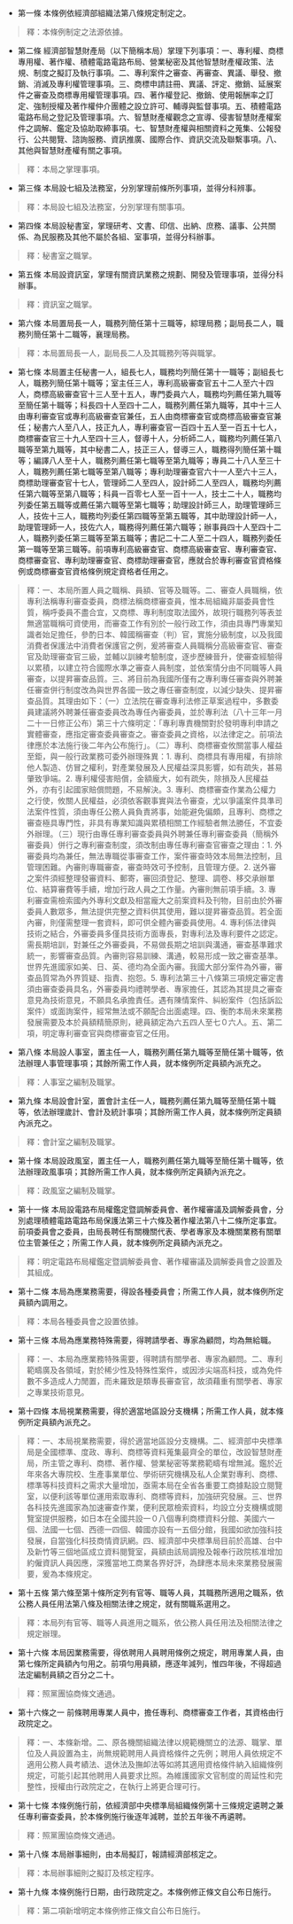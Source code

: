 * 第一條 本條例依經濟部組織法第八條規定制定之。

> 釋：本條例制定之法源依據。

* 第二條 經濟部智慧財產局（以下簡稱本局）掌理下列事項：一、專利權、商標專用權、著作權、積體電路電路布局、營業秘密及其他智慧財產權政策、法規、制度之擬訂及執行事項。二、專利案件之審查、再審查、異議、舉發、撤銷、消滅及專利權管理事項。三、商標申請註冊、異議、評定、撤銷、延展案件之審查及商標專用權管理事項。四、著作權登記、撤銷、使用報酬率之訂定、強制授權及著作權仲介團體之設立許可、輔導與監督事項。五、積體電路電路布局之登記及管理事項。六、智慧財產權觀念之宣導、侵害智慧財產權案件之調解、鑑定及協助取締事項。七、智慧財產權與相關資料之蒐集、公報發行、公共閱覽、諮詢服務、資訊推廣、國際合作、資訊交流及聯繫事項。八、其他與智慧財產權有關之事項。

> 釋：本局之掌理事項。

* 第三條 本局設七組及法務室，分別掌理前條所列事項，並得分科辨事。

> 釋：本局設七組及法務室，分別掌理有關事項。

* 第四條 本局設秘書室，掌理研考、文書、印信、出納、庶務、議事、公共關係、為民服務及其他不屬於各組、室事項，並得分科辦事。

> 釋：秘書室之職掌。

* 第五條 本局設資訊室，掌理有關資訊業務之規劃、開發及管理事項，並得分科辦事。

> 釋：資訊室之職掌。

* 第六條 本局置局長一人，職務列簡任第十三職等，綜理局務；副局長二人，職務列簡任第十二職等，襄理局務。

> 釋：本局置局長一人，副局長二人及其職務列等與職掌。

* 第七條 本局置主任秘書一人，組長七人，職務均列簡任第十一職等；副組長七人，職務列簡任第十職等；室主任三人，專利高級審查官五十二人至六十四人，商標高級審查官十三人至十五人，專門委員六人，職務均列薦任第九職等至簡任第十職等；科長四十人至四十二人，職務列薦任第九職等，其中十三人由專利審查官或專利高級審查官兼任，五人由商標審查官或商標高級審查官兼任；秘書六人至八人，技正九人，專利審查官一百四十五人至一百五十七人，商標審查官三十九人至四十三人，督導十人，分析師二人，職務均列薦任第八職等至第九職等，其中秘書二人，技正三人，督導三人，職務得列簡任第十職等；編譯八人至十人，職務列薦任第七職等至第九職等；專員二十八人至三十人，職務列薦任第七職等至第八職等；專利助理審查官六十一人至六十三人，商標助理審查官十七人，管理師二人至四人，設計師二人至四人，職務均列薦任第六職等至第八職等；科員一百零七人至一百十一人，技士二十人，職務均列委任第五職等或薦任第六職等至第七職等；助理設計師三人，助理管理師三人，技佐十三人，職務均列委任第四職等至第五職等，其中助理設計師一人，助理管理師一人，技佐六人，職務得列薦任第六職等；辦事員四十人至四十二人，職務列委任第三職等至第五職等；書記二十二人至二十四人，職務列委任第一職等至第三職等。前項專利高級審查官、商標高級審查官、專利審查官、商標審查官、專利助理審查官、商標助理審查官，應就合於專利審查官資格條例或商標審查官資格條例規定資格者任用之。

> 釋：一、本局所置人員之職稱、員額、官等及職等。二、審查人員職稱，依專利法稱專利審查委員，商標法稱商標審查員，惟本局組織非屬委員會性質，稱呼委員不盡合宜，又商標、專利制度取法國外，故現行職務列等表並無適當職稱可資使用，而審查工作有別於一般行政工作，須由具專門專業知識者始足擔任，參酌日本、韓國稱審查（判）官，實施分級制度，以及我國消費者保護法中消費者保護官之例，爰將審查人員職稱分高級審查官、審查官及助理審查官三級，並輔以訓練考驗制度，逐步歷練晉升，使審查經驗得以累積，以建立符合國際水準之審查人員制度，並依案情分由不同職等人員審查，以提昇審查品質。三、將目前為我國所僅有之專利專任審查與外聘兼任審查併行制度改為與世界各國一致之專任審查制度，以減少缺失、提昇審查品質。其理由如下：（一）立法院在審查專利法修正草案過程中，多數委員建議將外聘兼任審查委員改為專任內審委員，並於專利法（八十三年一月二十一日修正公布）第三十六條明定：「專利專責機關對於發明專利申請之實體審查，應指定審查委員審查之。審查委員之資格，以法律定之。前項法律應於本法施行後二年內公布施行」。（二）專利、商標審查攸關當事人權益至鉅，與一般行政業務可委外辦理殊異：1. 專利、商標具有專用權，有排除他人製造、仿冒之權利，對產業發展及人民權益深具影響，如有疏失，甚易肇致爭端。2. 專利權侵害賠償，金額龐大，如有疏失，除損及人民權益外，亦有引起國家賠償問題，不易解決。3. 專利、商標審查作業為公權力之行使，攸關人民權益，必須依客觀事實與法令審查，尤以爭議案件具準司法案件性質，須由專任公務人員負責將事，始能避免偏頗，且專利、商標之審查極具專門性，非具有專業知識與累積相關工作經驗者無法勝任，不宜委外辦理。（三）現行由專任專利審查委員與外聘兼任專利審查委員（簡稱外審委員）併行之專利審查制度，須改制由專任專利審查官審查之理由：1. 外審委員均為兼任，無法專職從事審查工作，案件審查時效本局無法控制，且管理困難。內審則專職審查，審查時效可予控制，且管理方便。2. 送外審之案件須經整理發審資料、郵寄，審回須登記、整理、調卷、移交承辦單位、結算審費等手續，增加行政人員之工作量。內審則無前項手續。3. 專利審查需檢索國內外專利文獻及相當龐大之前案資料及刊物，目前由於外審委員人數眾多，無法提供完整之資料供其使用，難以提昇審查品質。若全面內審，則僅需整理一套資料，即可供全體內審委員使用。4. 專利係法律與技術之結合，外審委員多僅具技術方面專長，對專利法及專利要件之認定。需長期培訓，對兼任之外審委員，不易做長期之培訓與溝通，審查基準難求統一，影響審查品質。內審則容易訓練、溝通，較易形成一致之審查基準。世界先進國家如美、日、英、德均為全面內審。我國大部分案件為外審，審查品質常為外界質疑、指責、抱怨。5. 專利法第三十八條第三項規定審定書須由審查委員具名，外審委員均禮聘學者、專家擔任，其認為其提具之審查意見為技術意見，不願具名承擔責任。遇有陳情案件、糾紛案件（包括訴訟案件）或面詢案件，經常無法或不願配合出面處理。四、衡酌本局未來業務發展需要及本於員額精簡原則，總員額定為六五四人至七０六人。五、第二項，明定專利審查官與商標審查官之任用。

* 第八條 本局設人事室，置主任一人，職務列薦任第九職等至簡任第十職等，依法辦理人事管理事項；其餘所需工作人員，就本條例所定員額內派充之。

> 釋：人事室之編制及職掌。

* 第九條 本局設會計室，置會計主任一人，職務列薦任第九職等至簡任第十職等，依法辦理歲計、會計及統計事項；其餘所需工作人員，就本條例所定員額內派充之。

> 釋：會計室之編制及職掌。

* 第十條 本局設政風室，置主任一人，職務列薦任第九職等至簡任第十職等，依法辦理政風事項；其餘所需工作人員，就本條例所定員額內派充之。

> 釋：政風室之編制及職掌。

* 第十一條 本局設電路布局權鑑定暨調解委員會、著作權審議及調解委員會，分別處理積體電路電路布局保護法第三十六條及著作權法第八十二條所定事宜。前項委員會之委員，由局長聘任有關機關代表、學者專家及本機關業務有關單位主管兼任之；所需工作人員，就本條例所定員額內派充之。

> 釋：明定電路布局權鑑定暨調解委員會、著作權審議及調解委員會之設置及其組成。

* 第十二條 本局為應業務需要，得設各種委員會；所需工作人員，就本條例所定員額內調用之。

> 釋：本局各種委員會之設置依據。

* 第十三條 本局為應業務特殊需要，得聘請學者、專家為顧問，均為無給職。

> 釋：一、本局為應業務特殊需要，得聘請有關學者、專家為顧問。二、專利範疇廣及各領域，對於稀少性及特殊性案件，或因涉尖端高科技，或為免件數不多造成人力閒置，而未羅致是類專長審查官，故須藉重有關學者、專家之專業技術意見。

* 第十四條 本局視業務需要，得於適當地區設分支機構；所需工作人員，就本條例所定員額內派充之。

> 釋：一、本局視業務需要，得於適當地區設分支機構。二、經濟部中央標準局是全國標準、度政、專利、商標等資料蒐集最齊全的單位，改設智慧財產局，所主管之專利、商標、著作權、營業秘密等業務範疇有增無減。鑑於近年來各大專院校、生產事業單位、學術研究機構及私人企業對專利、商標、標準等科技資料之需求大量增加，亟需本局在全省各重要工商據點設立閱覽室，以便利該等單位運用索取專利、商標等資料，加強研究發展。三、世界各科技先進國家為加速審查作業，便利民眾檢索資料，均設立分支機構或閱覽室提供服務，如日本在全國共設一０八個專利商標資料分館、美國六一個、法國一七個、西德一四個、韓國亦設有一五個分館，我國如欲加強科技發展，自當強化科技商情資訊網。四、經濟部中央標準局目前於高雄、台中及新竹等三個地區成立資料閱覽室，員額由該局調撥及報奉行政院核准增加約僱資訊人員因應，深獲當地工商業各界好評，為肆應本局未來業務發展需要，爰為本條規定。

* 第十五條 第六條至第十條所定列有官等、職等人員，其職務所適用之職系，依公務人員任用法第八條及相關法律之規定，就有關職系選用之。

> 釋：本局列有官等、職等人員進用之職系，依公務人員任用法及相關法律之規定辦理。

* 第十六條 本局因業務需要，得依聘用人員聘用條例之規定，聘用專業人員，由第七條所定員額內勻用之。前項勻用員額，應逐年減列，惟四年後，不得超過法定編制員額之百分之二十。

> 釋：照黨團協商條文通過。

* 第十六條之一 前條聘用專業人員中，擔任專利、商標審查工作者，其資格由行政院定之。

> 釋：一、本條新增。二、原各機關組織法律以規範機關立的法源、職掌、單位及人員設置為主，尚無規範聘用人員資格條件之先例；聘用人員依規定不適用公務人員考績法、退休法及撫卹法等如將其適用資格條件納入組織條例規定，可能引起其他聘用人員要求比照。為維護國家文官制度的周延性和完整性，授權由行政院定之，在執行上將更合理可行。

* 第十七條 本條例施行前，依經濟部中央標準局組織條例第十三條規定遴聘之兼任專利審查委員，於本條例施行後逐年減聘，並於五年後不再遴聘。

> 釋：照黨團協商條文通過。

* 第十八條 本局辦事細則，由本局擬訂，報請經濟部核定之。

> 釋：本局辦事細則之擬訂及核定程序。

* 第十九條 本條例施行日期，由行政院定之。本條例修正條文自公布日施行。

> 釋：第二項新增明定本條例修正條文自公布日施行。


